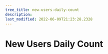 ```yaml
---
tree_title: new-users-daily-count
description: 
last_modified: 2022-06-09T21:23:28.2328
---
```


# New Users Daily Count
